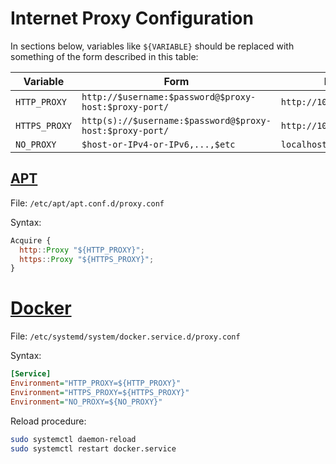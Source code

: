 # Internet Proxy Configuration

In sections below, variables like `${VARIABLE}` should be replaced with something of the form described in this table:

| Variable      | Form                                                     | Example                     |
|---------------|----------------------------------------------------------|-----------------------------|
| `HTTP_PROXY`  | `http://$username:$password@$proxy-host:$proxy-port/`    | `http://10.31.255.65:8080/` |
| `HTTPS_PROXY` | `http(s)://$username:$password@$proxy-host:$proxy-port/` | `http://10.31.255.65:8080/` |
| `NO_PROXY`    | `$host-or-IPv4-or-IPv6,...,$etc`                         | `localhost,127.0.0.1,::1`   |

## [APT](https://en.wikipedia.org/wiki/APT_%28software%29)

File: `/etc/apt/apt.conf.d/proxy.conf`

Syntax:

```js
Acquire {
  http::Proxy "${HTTP_PROXY}";
  https::Proxy "${HTTPS_PROXY}";
}
```

# [Docker](https://en.wikipedia.org/wiki/Docker_(software))

File: `/etc/systemd/system/docker.service.d/proxy.conf`

Syntax:

```ini
[Service]
Environment="HTTP_PROXY=${HTTP_PROXY}"
Environment="HTTPS_PROXY=${HTTPS_PROXY}"
Environment="NO_PROXY=${NO_PROXY}"
```

Reload procedure:

```sh
sudo systemctl daemon-reload
sudo systemctl restart docker.service
```
